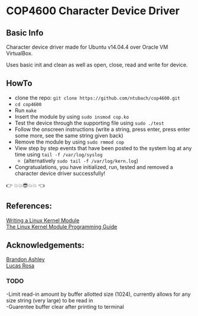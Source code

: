 # COP4600 Character Device Driver

## Basic Info
Character device driver made for Ubuntu v14.04.4 over Oracle VM VirtualBox.

Uses basic init and clean as well as open, close, read and write for device.

## HowTo

* clone the repo: `git clone https://github.com/ntubach/cop4600.git`
* `cd cop4600`
* Run `make`
* Insert the module by using `sudo insmod cop.ko`
* Test the device through the supporting file using `sudo ./test`
* Follow the onscreen instructions (write a string, press enter, press enter some more, see the same string given back)
* Remove the module by using `sudo rmmod cop`
* View step by step events that have been posted to the system log at any time using `tail -f /var/log/syslog`
	* (alternatively `sudo tail -f /var/log/kern.log`)
* Congratualations, you have initialized, run, tested and removed a character device driver successfully!

:point_right:  :boom::boom::sunglasses::boom::boom:  :point_left:

## References:

[Writing a Linux Kernel Module](http://derekmolloy.ie/writing-a-linux-kernel-module-part-2-a-character-device/)   
[The Linux Kernel Module Programming Guide](http://www.tldp.org/LDP/lkmpg/2.6/html/index.html)

## Acknowledgements:

[Brandon Ashley](https://github.com/teebash)    
[Lucas Rosa](https://github.com/lrosa007)

### TODO
-Limit read-in amount by buffer allotted size (1024), currently allows for any size string (very large) to be read in     
-Guarentee buffer clear after printing to terminal
